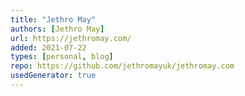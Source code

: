 ```yaml
---
title: "Jethro May"
authors: [Jethro May]
url: https://jethromay.com/
added: 2021-07-22
types: [personal, blog]
repo: https://github.com/jethromayuk/jethromay.com
usedGenerator: true
---
```

